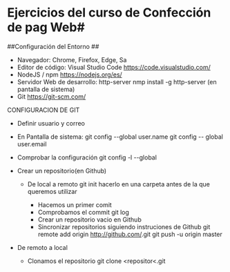 # Ejercicios del curso de Confección de pag Web#

##Configuración del Entorno ##

- Navegador: Chrome, Firefox, Edge, Sa
- Editor de código: Visual Studio Code
    <https://code.visualstudio.com/>
- NodeJS /  npm
    <https://nodejs.org/es/>
- Servidor Web de desarrollo: http-server 
    nmp install -g http-server (en pantalla de sistema)
- Git
   <https://git-scm.com/>

CONFIGURACION DE GIT

- Definir usuario y correo
- En Pantalla de sistema:
   git config --global user.name <mi nombre de usuario de git>
   git config -- global user.email <mi correo en git>
- Comprobar la configuración
   git config -l --global
- Crear un repositorio(en Github)
  - De local a remoto
     git init <carpeta en la que estamos trabajando> hacerlo en una carpeta antes de la que queremos
    utilizar
    - Hacemos un primer comit
    - Comprobamos el commit
      git log
    - Crear un repositorio vacio en Github
    - Sincronizar repositorios siguiendo instruciones de Github
      git remote add origin http://github.com/<nombre repositorio>.git
      git push -u origin master

 - De remoto a local
   - Clonamos el repositorio
     git clone <repositor<.git

